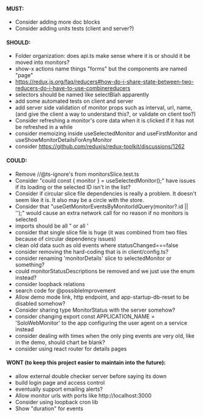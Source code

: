#### MUST:
- Consider adding more doc blocks
- Consider adding units tests (client and server?)
#### SHOULD:
- Folder organization: does api.ts make sense where it is or should it be moved into monitors?
- show-x actions name things "forms" but the components are named "page"
- https://redux.js.org/faq/reducers#how-do-i-share-state-between-two-reducers-do-i-have-to-use-combinereducers
- selectors should be named like selectBlah apparently
- add some automated tests on client and server
- add server side validation of monitor props such as interval, url, name, (and give the client a way to understand this?, or validate on client too?)
- Consider refreshing a monitor's core data when it is clicked if it has not be refreshed in a while
- consider memoizing inside useSelectedMonitor and useFirstMonitor and useShowMonitorDetailsForAnyMonitor
- consider https://github.com/reduxjs/redux-toolkit/discussions/1262
#### COULD:
- Remove //@ts-ignore's from monitorsSlice.test.ts
- Consider "could const { monitor } = useSelectedMonitor();" have issues if its loading or the selected ID isn't in the list?
- Consider if circular slice file dependencies is really a problem. It doesn't seem like it is. It also may be a circle with the store.
- Consider that "useGetMonitorEventsByMonitorIdQuery(monitor?.id || '');" would cause an extra network call for no reason if no monitors is selected
- imports should be all " or all '
- consider that single slice file is huge (it was combined from two files because of circular dependency issues)
- clean old data such as old events where statusChanged===false
- consider removing the hard-coding that is in client/config.ts?
- consider renaming 'monitorDetails' slice to selectedMonitor or something?
- could monitorStatusDescriptions be removed and we just use the enum instead?
- consider loopback relations
- search code for @possibleImprovement
- Allow demo mode link, http endpoint, and app-startup-db-reset to be disabled somehow?
- Consider sharing type MonitorStatus with the server somehow?
- consider changing export const APPLICATION_NAME = 'SoloWebMonitor' to the app configuring the user agent on a service instead
- consider dealing with times when the only ping events are very old, like in the demo, should chart be blank?
- consider using react router for details pages

#### WONT (to keep this project easier to maintain into the future):
- allow external double checker server before saying its down
- build login page and access control
- eventually support emailing alerts?
- Allow monitor urls with ports like http://localhost:3000
- Consider using loopback cron lib
- Show "duration" for events